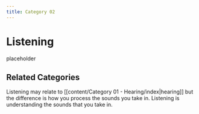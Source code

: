 ```yaml
---
title: Category 02
---
```

# Listening 

placeholder

## Related Categories

Listening may relate to [[content/Category 01 - Hearing/index|hearing]] but the difference is how you process the sounds you take in. Listening is understanding the sounds that you take in.


